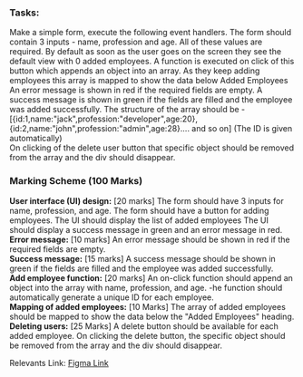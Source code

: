 ### Tasks: <br>
Make a simple form, execute the following event handlers. The form should contain 3 inputs - name, profession and age. All of these values are required. By default as soon as the user goes on the screen they see the default view with 0 added employees. A function is executed on click of this button which appends an object into an array. As they keep adding employees this array is mapped to show the data below Added Employees An error message is shown in red if the required fields are empty. A success message is shown in green if the fields are filled and the employee was added successfully. The structure of the array should be -
<br>
[{id:1,name:"jack",profession:"developer",age:20}, 
<br>
{id:2,name:"john",profession:"admin",age:28}.... and so on] (The ID is given automatically) <br> On clicking of the delete user button that specific object should be removed from the array and the div should disappear. 
<br>
### Marking Scheme (100 Marks) <br>
<b>User interface (UI) design:</b> [20 marks] The form should have 3 inputs for name, profession, and age. The form should have a button for adding employees. The UI should display the list of added employees The UI should display a success message in green and an error message in red. <br>
<b>Error message:</b> [10 marks] An error message should be shown in red if the required fields are empty. <br>
<b>Success message:</b> [15 marks] A success message should be shown in green if the fields are filled and the employee was added successfully. <br>
<b>Add employee function:</b> [20 marks] An on-click function should append an object into the array with name, profession, and age. -he function should automatically generate a unique ID for each employee. <br> 
<b>Mapping of added employees:</b> [10 Marks] The array of added employees should be mapped to show the data below the "Added Employees" heading. <br>
<b>Deleting users:</b> [25 Marks] A delete button should be available for each added employee. On clicking the delete button, the specific object should be removed from the array and the div should disappear. 

Relevants Link: [Figma Link]( https://www.figma.com/file/rayp6Dv4jjCrj017Rmva5j/Adding-Employees?node-id=0%3A1&t=yJfLdgoyFmox5tZa-1)
